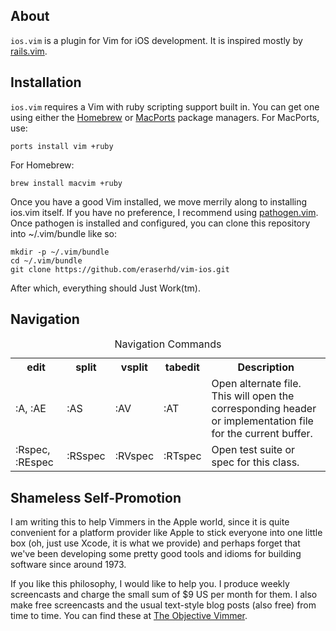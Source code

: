 
About
-----

`ios.vim` is a plugin for Vim for iOS development.  It is inspired mostly by
[rails.vim].

Installation
------------

`ios.vim` requires a Vim with ruby scripting support built in.  You can get
one using either the [Homebrew] or [MacPorts] package managers.  For MacPorts,
use:

    ports install vim +ruby

For Homebrew:

    brew install macvim +ruby

Once you have a good Vim installed, we move merrily along to installing ios.vim
itself.  If you have no preference, I recommend using [pathogen.vim].  Once
pathogen is installed and configured, you can clone this repository into
~/.vim/bundle like so:

    mkdir -p ~/.vim/bundle
    cd ~/.vim/bundle
    git clone https://github.com/eraserhd/vim-ios.git

After which, everything should Just Work(tm).

[pathogen.vim]: https://github.com/tpope/vim-pathogen/ 
[rails.vim]: https://github.com/tpope/vim-rails/
[Homebrew]: http://mxcl.github.com/homebrew/
[MacPorts]: http://www.macports.org/ 

Navigation
----------

<table>
<caption>Navigation Commands</caption>
<tr>
  <th>edit</th>
  <th>split</th>
  <th>vsplit</th>
  <th>tabedit</th>
  <th>Description</th>
</tr>
<tr>
  <td>:A, :AE</td>
  <td>:AS</td>
  <td>:AV</td>
  <td>:AT</td>
  <td>
    Open alternate file. This will open the corresponding
    header or implementation file for the current buffer.
  </td>
</tr>
<tr>
  <td>:Rspec, :REspec</td>
  <td>:RSspec</td>
  <td>:RVspec</td>
  <td>:RTspec</td>
  <td>Open test suite or spec for this class.</td>
</tr>
</table>

Shameless Self-Promotion
------------------------

I am writing this to help Vimmers in the Apple world, since it is quite
convenient for a platform provider like Apple to stick everyone into one little
box (oh, just use Xcode, it is what we provide) and perhaps forget that we've
been developing some pretty good tools and idioms for building software since
around 1973.

If you like this philosophy, I would like to help you.  I produce weekly
screencasts and charge the small sum of $9 US per month for them.  I also make
free screencasts and the usual text-style blog posts (also free) from time
to time.  You can find these at [The Objective Vimmer](http://objvimmer.com/).

